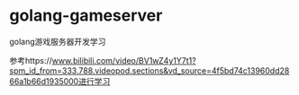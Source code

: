 # golang-gameserver
golang游戏服务器开发学习


参考https://www.bilibili.com/video/BV1wZ4y1Y7t1?spm_id_from=333.788.videopod.sections&vd_source=4f5bd74c13960dd2866a1b66d1935000进行学习


